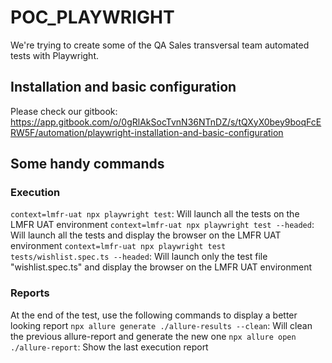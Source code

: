 # POC_PLAYWRIGHT

We're trying to create some of the QA Sales transversal team automated tests with Playwright.

## Installation and basic configuration

Please check our gitbook: https://app.gitbook.com/o/0gRlAkSocTvnN36NTnDZ/s/tQXyX0bey9boqFcERW5F/automation/playwright-installation-and-basic-configuration

## Some handy commands
### Execution

`context=lmfr-uat npx playwright test`: Will launch all the tests on the LMFR UAT environment
`context=lmfr-uat npx playwright test --headed`: Will launch all the tests and display the browser on the LMFR UAT environment
`context=lmfr-uat npx playwright test tests/wishlist.spec.ts --headed`: Will launch only the test file "wishlist.spec.ts" and display the browser on the LMFR UAT environment

### Reports

At the end of the test, use the following commands to display a better looking report
`npx allure generate ./allure-results --clean`: Will clean the previous allure-report and generate the new one
`npx allure open ./allure-report`: Show the last execution report
